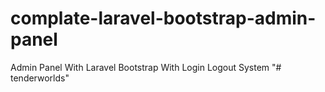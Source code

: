 # complate-laravel-bootstrap-admin-panel
Admin Panel With Laravel Bootstrap With Login Logout System
"# tenderworlds" 
